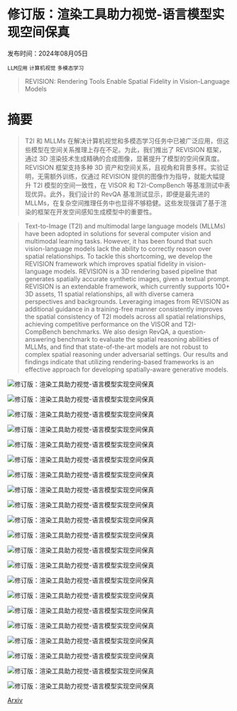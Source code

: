 # 修订版：渲染工具助力视觉-语言模型实现空间保真

发布时间：2024年08月05日

`LLM应用` `计算机视觉` `多模态学习`

> REVISION: Rendering Tools Enable Spatial Fidelity in Vision-Language Models

# 摘要

> T2I 和 MLLMs 在解决计算机视觉和多模态学习任务中已被广泛应用，但这些模型在空间关系推理上存在不足。为此，我们推出了 REVISION 框架，通过 3D 渲染技术生成精确的合成图像，显著提升了模型的空间保真度。REVISION 框架支持多种 3D 资产和空间关系，且视角和背景多样。实验证明，无需额外训练，仅通过 REVISION 提供的图像作为指导，就能大幅提升 T2I 模型的空间一致性，在 VISOR 和 T2I-CompBench 等基准测试中表现优异。此外，我们设计的 RevQA 基准测试显示，即便是最先进的 MLLMs，在复杂空间推理任务中也显得不够稳健。这些发现强调了基于渲染的框架在开发空间感知生成模型中的重要性。

> Text-to-Image (T2I) and multimodal large language models (MLLMs) have been adopted in solutions for several computer vision and multimodal learning tasks. However, it has been found that such vision-language models lack the ability to correctly reason over spatial relationships. To tackle this shortcoming, we develop the REVISION framework which improves spatial fidelity in vision-language models. REVISION is a 3D rendering based pipeline that generates spatially accurate synthetic images, given a textual prompt. REVISION is an extendable framework, which currently supports 100+ 3D assets, 11 spatial relationships, all with diverse camera perspectives and backgrounds. Leveraging images from REVISION as additional guidance in a training-free manner consistently improves the spatial consistency of T2I models across all spatial relationships, achieving competitive performance on the VISOR and T2I-CompBench benchmarks. We also design RevQA, a question-answering benchmark to evaluate the spatial reasoning abilities of MLLMs, and find that state-of-the-art models are not robust to complex spatial reasoning under adversarial settings. Our results and findings indicate that utilizing rendering-based frameworks is an effective approach for developing spatially-aware generative models.

![修订版：渲染工具助力视觉-语言模型实现空间保真](../../..//opt/data/Projects/HuggingArxiv/paper_images/2408.02231/x1.png)

![修订版：渲染工具助力视觉-语言模型实现空间保真](../../..//opt/data/Projects/HuggingArxiv/paper_images/2408.02231/x2.png)

![修订版：渲染工具助力视觉-语言模型实现空间保真](../../..//opt/data/Projects/HuggingArxiv/paper_images/2408.02231/revision_fig3.png)

![修订版：渲染工具助力视觉-语言模型实现空间保真](../../..//opt/data/Projects/HuggingArxiv/paper_images/2408.02231/x3.png)

![修订版：渲染工具助力视觉-语言模型实现空间保真](../../..//opt/data/Projects/HuggingArxiv/paper_images/2408.02231/x4.png)

![修订版：渲染工具助力视觉-语言模型实现空间保真](../../..//opt/data/Projects/HuggingArxiv/paper_images/2408.02231/x5.png)

![修订版：渲染工具助力视觉-语言模型实现空间保真](../../..//opt/data/Projects/HuggingArxiv/paper_images/2408.02231/x6.png)

![修订版：渲染工具助力视觉-语言模型实现空间保真](../../..//opt/data/Projects/HuggingArxiv/paper_images/2408.02231/x7.png)

![修订版：渲染工具助力视觉-语言模型实现空间保真](../../..//opt/data/Projects/HuggingArxiv/paper_images/2408.02231/x8.png)

![修订版：渲染工具助力视觉-语言模型实现空间保真](../../..//opt/data/Projects/HuggingArxiv/paper_images/2408.02231/x9.png)

![修订版：渲染工具助力视觉-语言模型实现空间保真](../../..//opt/data/Projects/HuggingArxiv/paper_images/2408.02231/x10.png)

![修订版：渲染工具助力视觉-语言模型实现空间保真](../../..//opt/data/Projects/HuggingArxiv/paper_images/2408.02231/x11.png)

![修订版：渲染工具助力视觉-语言模型实现空间保真](../../..//opt/data/Projects/HuggingArxiv/paper_images/2408.02231/x12.png)

![修订版：渲染工具助力视觉-语言模型实现空间保真](../../..//opt/data/Projects/HuggingArxiv/paper_images/2408.02231/x13.png)

![修订版：渲染工具助力视觉-语言模型实现空间保真](../../..//opt/data/Projects/HuggingArxiv/paper_images/2408.02231/x14.png)

![修订版：渲染工具助力视觉-语言模型实现空间保真](../../..//opt/data/Projects/HuggingArxiv/paper_images/2408.02231/x15.png)

![修订版：渲染工具助力视觉-语言模型实现空间保真](../../..//opt/data/Projects/HuggingArxiv/paper_images/2408.02231/x16.png)

![修订版：渲染工具助力视觉-语言模型实现空间保真](../../..//opt/data/Projects/HuggingArxiv/paper_images/2408.02231/x17.png)

![修订版：渲染工具助力视觉-语言模型实现空间保真](../../..//opt/data/Projects/HuggingArxiv/paper_images/2408.02231/x18.png)

![修订版：渲染工具助力视觉-语言模型实现空间保真](../../..//opt/data/Projects/HuggingArxiv/paper_images/2408.02231/x19.png)

![修订版：渲染工具助力视觉-语言模型实现空间保真](../../..//opt/data/Projects/HuggingArxiv/paper_images/2408.02231/x20.png)

[Arxiv](https://arxiv.org/abs/2408.02231)